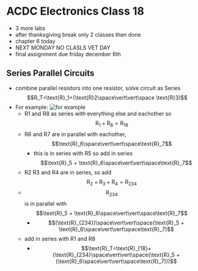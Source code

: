 # ACDC Electronics Class 18
- 3 more labs
- after thanksgiving break only 2 classes then done
- chapter 6 today
- NEXT MONDAY NO CLASLS VET DAY
- final assignment due friday december 6th
## Series Parallel Circuits
- combine parallel resistors into one resistor, solve circuit as Series $$R_T=\text{R}_1+(\text{R}2\space\vert\vert\space \text{R}3)$$
- For example:
![for example](https://www.electronics-tutorials.ws/wp-content/uploads/2024/09/combination-series-parallel-circuits.jpg?fit=400%2C282)
  - R1 and R8 as series with everything else and eachother so $$\text{R}_1+\text{R}_8=\text{R}_18$$
  - R6 and R7 are in parallel with eachother, $$\text{R}_6\space\vert\vert\space\text{R}_7$$
    - this is in series with R5 so add in series $$\text{R}_5 + \text{R}_6\space\vert\vert\space\text{R}_7$$
  - R2 R3 and R4 are in series, so add $$\text{R}_2+\text{R}_3+\text{R}_4 = \text{R}_{234}$$
  - $$\text{R}_{234}$$ is in parallel with $$\text{R}_5 + \text{R}_6\space\vert\vert\space\text{R}_7$$
    - $$(\text{R}_{234})\space\vert\vert\space(\text{R}_5 + \text{R}_6\space\vert\vert\space\text{R}_7)$$
  - add in series with R1 and R8
    - $$\text{R}_T=\text{R}_{18}+(\text{R}_{234}\space\vert\vert\space(\text{R}_5 + (\text{R}_6\space\vert\vert\space\text{R}_7)))$$

